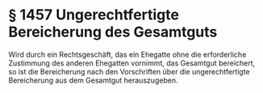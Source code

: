 # § 1457 Ungerechtfertigte Bereicherung des Gesamtguts
Wird durch ein Rechtsgeschäft, das ein Ehegatte ohne die erforderliche Zustimmung des anderen Ehegatten vornimmt, das Gesamtgut bereichert, so ist die Bereicherung nach den Vorschriften über die ungerechtfertigte Bereicherung aus dem Gesamtgut herauszugeben.